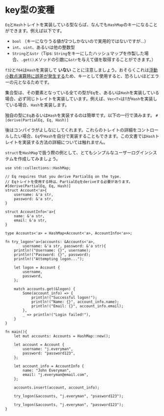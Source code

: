 <!--
# Alternate/custom key types
-->
# key型の変種

<!--
Any type that implements the `Eq` and `Hash` traits can be a key in `HashMap`. 
This includes:
-->
`Eq`と`Hash`トレイトを実装している型ならば、なんでも`HashMap`のキーになることができます。例えば以下です。

<!--
* `bool` (though not very useful since there is only two possible keys)
* `int`, `uint`, and all variations thereof
* `String` and `&str` (protip: you can have a `HashMap` keyed by `String`
and call `.get()` with an `&str`)
-->
* `bool` （キーになりうる値が2つしかないので実用的ではないですが…）
* `int`、`uint`、あるいは他の整数型
* `String`と`&str`（Tips: `String`をキーにしたハッシュマップを作製した場合、`.get()`メソッドの引数に`&str`を与えて値を取得することができます。）

<!--
Note that `f32` and `f64` do *not* implement `Hash`,
likely because [floating-point precision errors][floating]
would make using them as hashmap keys horribly error-prone.
-->
`f32`と`f64`は`Hash`を実装して **いない** ことに注意しましょう。おそらくこれは[浮動小数点演算時に誤差が発生する][floating]ため、キーとして使用すると、恐ろしいほどエラーの元となるためです。

<!--
All collection classes implement `Eq` and `Hash` 
if their contained type also respectively implements `Eq` and `Hash`. 
For example, `Vec<T>` will implement `Hash` if `T` implements `Hash`.
-->
集合型は、その要素となっている全ての型が`Eq`を、あるいは`Hash`を実装している場合、必ず同じトレイトを実装しています。例えば、`Vec<T>`は`T`が`Hash`を実装している場合、`Hash`を実装します。

<!--
You can easily implement `Eq` and `Hash` for a custom type with just one line: 
`#[derive(PartialEq, Eq, Hash)]`
-->
独自の型に`Eq`あるいは`Hash`を実装するのは簡単です。以下の一行で済みます。
`#[derive(PartialEq, Eq, Hash)]`

<!--
The compiler will do the rest. If you want more control over the details, 
you can implement `Eq` and/or `Hash` yourself. 
This guide will not cover the specifics of implementing `Hash`. 
-->
後はコンパイラがよしなにしてくれます。これらのトレイトの詳細をコントロールしたい場合、`Eq`や`Hash`を自分で実装することもできます。この文書では`Hash`トレイトを実装する方法の詳細については触れません。

<!--
To play around with using a `struct` in `HashMap`, 
let's try making a very simple user logon system:
-->
`struct`を`HashMap`で扱う際の例として、とてもシンプルなユーザーログインシステムを作成してみましょう。

```rust,editable
use std::collections::HashMap;

// Eq requires that you derive PartialEq on the type.
// Eqトレイトを使用する時は、PartialEqをderiveする必要があります。
#[derive(PartialEq, Eq, Hash)]
struct Account<'a>{
    username: &'a str,
    password: &'a str,
}

struct AccountInfo<'a>{
    name: &'a str,
    email: &'a str,
}

type Accounts<'a> = HashMap<Account<'a>, AccountInfo<'a>>;

fn try_logon<'a>(accounts: &Accounts<'a>,
        username: &'a str, password: &'a str){
    println!("Username: {}", username);
    println!("Password: {}", password);
    println!("Attempting logon...");

    let logon = Account {
        username,
        password,
    };

    match accounts.get(&logon) {
        Some(account_info) => {
            println!("Successful logon!");
            println!("Name: {}", account_info.name);
            println!("Email: {}", account_info.email);
        },
        _ => println!("Login failed!"),
    }
}

fn main(){
    let mut accounts: Accounts = HashMap::new();

    let account = Account {
        username: "j.everyman",
        password: "password123",
    };

    let account_info = AccountInfo {
        name: "John Everyman",
        email: "j.everyman@email.com",
    };

    accounts.insert(account, account_info);

    try_logon(&accounts, "j.everyman", "psasword123");

    try_logon(&accounts, "j.everyman", "password123");
}
```

[hash]: https://en.wikipedia.org/wiki/Hash_function
[floating]: https://en.wikipedia.org/wiki/Floating_point#Accuracy_problems
